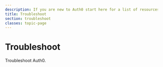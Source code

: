 ```yaml
---
description: If you are new to Auth0 start here for a list of resources that can get you started
title: Troubleshoot
section: troubleshoot
classes: topic-page
---
```


<div class="topic-page-header">
  <div data-name="example" class="topic-page-badge"></div>
  <h1>Troubleshoot</h1>
  <p>
    Troubleshoot Auth0.
  </p>
</div>
